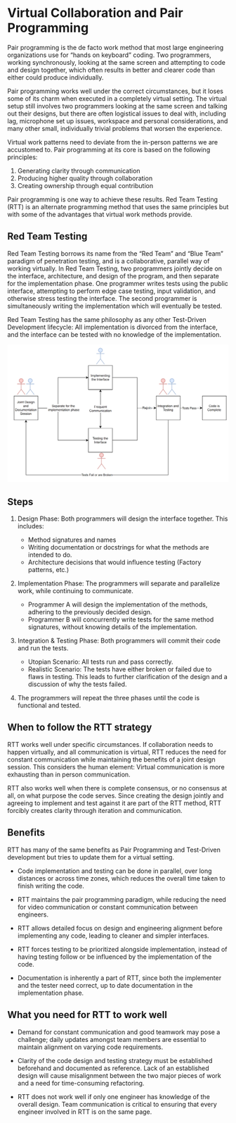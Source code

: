 # Virtual Collaboration and Pair Programming

Pair programming is the de facto work method that most large engineering organizations use for “hands on keyboard” coding. Two programmers, working synchronously, looking at the same screen and attempting to code and design together, which often results in better and clearer code than either could produce individually.

Pair programming works well under the correct circumstances, but it loses some of its charm when executed in a completely virtual setting. The virtual setup still involves two programmers looking at the same screen and talking out their designs, but there are often logistical issues to deal with, including lag, microphone set up issues, workspace and personal considerations, and many other small, individually trivial problems that worsen the experience.

Virtual work patterns need to deviate from the in-person patterns we are accustomed to. Pair programming at its core is based on the following principles:

1. Generating clarity through communication
2. Producing higher quality through collaboration
3. Creating ownership through equal contribution

Pair programming is one way to achieve these results. Red Team Testing (RTT) is an alternate programming method that uses the same principles but with some of the advantages that virtual work methods provide.

## Red Team Testing

Red Team Testing borrows its name from the “Red Team” and “Blue Team” paradigm of penetration testing, and is a collaborative, parallel way of working virtually. In Red Team Testing, two programmers jointly decide on the interface, architecture, and design of the program, and then separate for the implementation phase. One programmer writes tests using the public interface, attempting to perform edge case testing, input validation, and otherwise stress testing the interface. The second programmer is simultaneously writing the implementation which will eventually be tested.

Red Team Testing has the same philosophy as any other Test-Driven Development lifecycle: All implementation is divorced from the interface, and the interface can be tested with no knowledge of the implementation.

![ptt-diagram](PTTdiagram.PNG)

## Steps

1. Design Phase: Both programmers will design the interface together. This includes:
    * Method signatures and names
    * Writing documentation or docstrings for what the methods are intended to do.
    * Architecture decisions that would influence testing (Factory patterns, etc.)

2. Implementation Phase: The programmers will separate and parallelize work, while continuing to communicate.
    * Programmer A will design the implementation of the methods, adhering to the previously decided design.
    * Programmer B will concurrently write tests for the same method signatures, without knowing details of the implementation.

3. Integration & Testing Phase: Both programmers will commit their code and run the tests.
    * Utopian Scenario: All tests run and pass correctly.
    * Realistic Scenario: The tests have either broken or failed due to flaws in testing. This leads to further clarification of the design and a discussion of why the tests failed.

4. The programmers will repeat the three phases until the code is functional and tested.

## When to follow the RTT strategy

RTT works well under specific circumstances. If collaboration needs to happen virtually, and all communication is virtual, RTT reduces the need for constant communication while maintaining the benefits of a joint design session. This considers the human element: Virtual communication is more exhausting than in person communication.

RTT also works well when there is complete consensus, or no consensus at all, on what purpose the code serves. Since creating the design jointly and agreeing to implement and test against it are part of the RTT method, RTT forcibly creates clarity through iteration and communication.

## Benefits

RTT has many of the same benefits as Pair Programming and Test-Driven development but tries to update them for a virtual setting.

* Code implementation and testing can be done in parallel, over long distances or across time zones, which reduces the overall time taken to finish writing the code.

* RTT maintains the pair programming paradigm, while reducing the need for video communication or constant communication between engineers.

* RTT allows detailed focus on design and engineering alignment before implementing any code, leading to cleaner and simpler interfaces.

* RTT forces testing to be prioritized alongside implementation, instead of having testing follow or be influenced by the implementation of the code.

* Documentation is inherently a part of RTT, since both the implementer and the tester need correct, up to date documentation in the implementation phase.

## What you need for RTT to work well

* Demand for constant communication and good teamwork may pose a challenge; daily updates amongst team members are essential to maintain alignment on varying code requirements.

* Clarity of the code design and testing strategy must be established beforehand and documented as reference. Lack of an established design will cause misalignment between the two major pieces of work and a need for time-consuming refactoring.

* RTT does not work well if only one engineer has knowledge of the overall design. Team communication is critical to ensuring that every engineer involved in RTT is on the same page.
